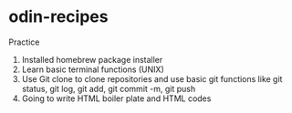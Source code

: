 # odin-recipes
Practice
1. Installed homebrew package installer
2. Learn basic terminal functions (UNIX)
3. Use Git clone to clone repositories and use basic git functions like git status, git log, git add, git commit -m, git push
4. Going to write HTML boiler plate and HTML codes